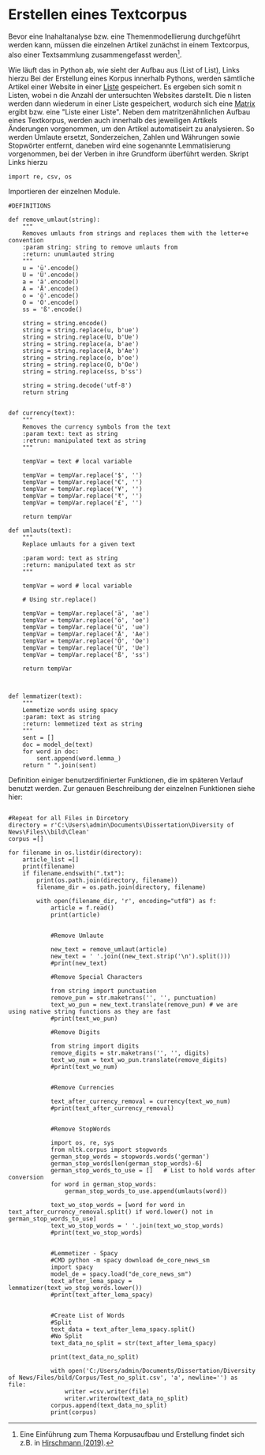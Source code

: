 # Erstellen eines Textcorpus
Bevor eine Inahaltanalyse bzw. eine Themenmodellierung durchgeführt werden kann, müssen die einzelnen Artikel zunächst in einem Textcorpus, also einer Textsammlung zusammengefasst werden[^1]. 
 
Wie läuft das in Python ab, wie sieht der Aufbau aus (List of List), Links hierzu
Bei der Erstellung eines Korpus innerhalb Pythons, werden sämtliche Artikel einer Website in einer [Liste](https://docs.python.org/3/tutorial/datastructures.html) gespeichert. Es ergeben sich somit n Listen, wobei n die Anzahl der untersuchten Websites darstellt. Die n listen werden dann wiederum in einer Liste gespeichert, wodurch sich eine [Matrix](https://www.geeksforgeeks.org/nested-list-comprehensions-in-python/) ergibt bzw. eine "Liste einer Liste".
Neben dem matritzenähnlichen Aufbau eines Textkorpus, werden auch innerhalb des jeweiligen Artikels Änderungen vorgenommen, um den Artikel automatiseirt zu analysieren. So werden Umlaute ersetzt, Sonderzeichen, Zahlen und Währungen sowie Stopwörter entfernt, daneben wird eine sogenannte Lemmatisierung vorgenommen, bei der Verben in ihre Grundform überführt werden.
Skript Links hierzu

```
import re, csv, os
```
Importieren der einzelnen Module.

```
#DEFINITIONS

def remove_umlaut(string):
    """
    Removes umlauts from strings and replaces them with the letter+e convention
    :param string: string to remove umlauts from
    :return: unumlauted string
    """
    u = 'ü'.encode()
    U = 'Ü'.encode()
    a = 'ä'.encode()
    A = 'Ä'.encode()
    o = 'ö'.encode()
    O = 'Ö'.encode()
    ss = 'ß'.encode()

    string = string.encode()
    string = string.replace(u, b'ue')
    string = string.replace(U, b'Ue')
    string = string.replace(a, b'ae')
    string = string.replace(A, b'Ae')
    string = string.replace(o, b'oe')
    string = string.replace(O, b'Oe')
    string = string.replace(ss, b'ss')

    string = string.decode('utf-8')
    return string


def currency(text):
    """
    Removes the currency symbols from the text
    :param text: text as string
    :retrun: manipulated text as string
    """

    tempVar = text # local variable

    tempVar = tempVar.replace('$', '')
    tempVar = tempVar.replace('€', '')
    tempVar = tempVar.replace('¥', '')
    tempVar = tempVar.replace('₹', '')
    tempVar = tempVar.replace('£', '')

    return tempVar

def umlauts(text):
    """
    Replace umlauts for a given text

    :param word: text as string
    :return: manipulated text as str
    """

    tempVar = word # local variable

    # Using str.replace()

    tempVar = tempVar.replace('ä', 'ae')
    tempVar = tempVar.replace('ö', 'oe')
    tempVar = tempVar.replace('ü', 'ue')
    tempVar = tempVar.replace('Ä', 'Ae')
    tempVar = tempVar.replace('Ö', 'Oe')
    tempVar = tempVar.replace('Ü', 'Ue')
    tempVar = tempVar.replace('ß', 'ss')

    return tempVar



def lemmatizer(text):
    """
    Lemmetize words using spacy
    :param: text as string
    :return: lemmetized text as string
    """
    sent = []
    doc = model_de(text)
    for word in doc:
        sent.append(word.lemma_)
    return " ".join(sent)
```
Definition einiger benutzerdifinierter Funktionen, die im späteren Verlauf benutzt werden. Zur genauen Beschreibung der einzelnen Funktionen siehe hier:

```

#Repeat for all Files in Dircetory
directory = r'C:\Users\admin\Documents\Dissertation\Diversity of News\Files\\bild\Clean'
corpus =[]

for filename in os.listdir(directory):
    article_list =[]
    print(filename)
    if filename.endswith(".txt"):
        print(os.path.join(directory, filename))
        filename_dir = os.path.join(directory, filename)

        with open(filename_dir, 'r', encoding="utf8") as f:
            article = f.read()
            print(article)


            #Remove Umlaute

            new_text = remove_umlaut(article)
            new_text = ' '.join((new_text.strip('\n').split()))
            #print(new_text)

            #Remove Special Characters

            from string import punctuation
            remove_pun = str.maketrans('', '', punctuation)
            text_wo_pun = new_text.translate(remove_pun) # we are using native string functions as they are fast
            #print(text_wo_pun)

            #Remove Digits

            from string import digits
            remove_digits = str.maketrans('', '', digits)
            text_wo_num = text_wo_pun.translate(remove_digits)
            #print(text_wo_num)


            #Remove Currencies

            text_after_currency_removal = currency(text_wo_num)
            #print(text_after_currency_removal)


            #Remove StopWords

            import os, re, sys
            from nltk.corpus import stopwords
            german_stop_words = stopwords.words('german')
            german_stop_words[len(german_stop_words)-6]
            german_stop_words_to_use = []   # List to hold words after conversion
            for word in german_stop_words:
                german_stop_words_to_use.append(umlauts(word))

            text_wo_stop_words = [word for word in text_after_currency_removal.split() if word.lower() not in german_stop_words_to_use]
            text_wo_stop_words = ' '.join(text_wo_stop_words)
            #print(text_wo_stop_words)


            #Lemmetizer - Spacy
            #CMD python -m spacy download de_core_news_sm
            import spacy
            model_de = spacy.load("de_core_news_sm")
            text_after_lema_spacy = lemmatizer(text_wo_stop_words.lower())
            #print(text_after_lema_spacy)


            #Create List of Words
            #Split
            text_data = text_after_lema_spacy.split()
            #No Split
            text_data_no_split = str(text_after_lema_spacy)

            print(text_data_no_split)

            with open('C:/Users/admin/Documents/Dissertation/Diversity of News/Files/bild/Corpus/Test_no_split.csv', 'a', newline='') as file:
                writer =csv.writer(file)
                writer.writerow(text_data_no_split)
            corpus.append(text_data_no_split)
            print(corpus)
```
























[^1]: Eine Einführung zum Thema Korpusaufbau und Erstellung findet sich z.B. in [Hirschmann (2019)](https://link.springer.com/book/10.1007%2F978-3-476-05493-7).
